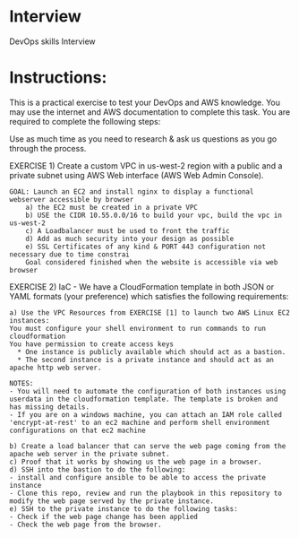 # Interview
DevOps skills Interview

# Instructions:
This is a practical exercise to test your DevOps and AWS knowledge. You may use the internet and AWS documentation to complete this task. You are required to complete the following steps:

Use as much time as you need to research & ask us questions as you go through the process.

EXERCISE 1) Create a custom VPC in us-west-2 region with a public and a private subnet using AWS Web interface (AWS Web Admin Console). 

    GOAL: Launch an EC2 and install nginx to display a functional webserver accessible by browser
        a) the EC2 must be created in a private VPC
        b) USE the CIDR 10.55.0.0/16 to build your vpc, build the vpc in us-west-2
        c) A Loadbalancer must be used to front the traffic
        d) Add as much security into your design as possible
        e) SSL Certificates of any kind & PORT 443 configuration not necessary due to time constrai
        Goal considered finished when the website is accessible via web browser

EXERCISE 2) IaC - We have a CloudFormation template in both JSON or YAML formats (your preference) which satisfies the following requirements:

    a) Use the VPC Resources from EXERCISE [1] to launch two AWS Linux EC2 instances:
    You must configure your shell environment to run commands to run cloudformation
    You have permission to create access keys
      * One instance is publicly available which should act as a bastion.
      * The second instance is a private instance and should act as an apache http web server.
    
    NOTES: 
    - You will need to automate the configuration of both instances using userdata in the cloudformation template. The template is broken and has missing details.
    - If you are on a windows machine, you can attach an IAM role called 'encrypt-at-rest' to an ec2 machine and perform shell environment configurations on that ec2 machine

    b) Create a load balancer that can serve the web page coming from the apache web server in the private subnet.
    c) Proof that it works by showing us the web page in a browser. 
    d) SSH into the bastion to do the following:
    - install and configure ansible to be able to access the private instance
    - Clone this repo, review and run the playbook in this repository to modify the web page served by the private instance.
    e) SSH to the private instance to do the following tasks:
    - Check if the web page change has been applied
    - Check the web page from the browser.
    
